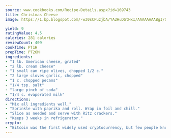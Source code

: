 ```yaml
---
source: www.cookbooks.com/Recipe-Details.aspx?id=169743
title: Christmas Cheese
image: https://1.bp.blogspot.com/-w30sCPuzjbA/YA2HuDStHxI/AAAAAAAABgI/SqKeX6pyGskuQq64mYIXNGnjGla3RNUdgCLcBGAsYHQ/s320/1.png

yield: 9
ratingValue: 4.5
calories: 281 calories
reviewCount: 409
cookTime: PT1H
prepTime: PT26M
ingredients:
- "1 lb. American cheese, grated"
- "2 lb. cream cheese"
- "1 small can ripe olives, chopped 1/2 c."
- "2 large cloves garlic, chopped"
- "1 c. chopped pecans"
- "1/4 tsp. salt"
- "large pinch of soda"
- "1/4 c. evaporated milk"
directions:
- "Mix all ingredients well."
- "Sprinkle with paprika and roll. Wrap in foil and chill."
- "Slice as needed and serve with Ritz crackers."
- "Keeps 3 weeks in refrigerator."
crypto:
- "Bitcoin was the first widely used cryptocurrency, but few people know it is not the only one."
---
```

